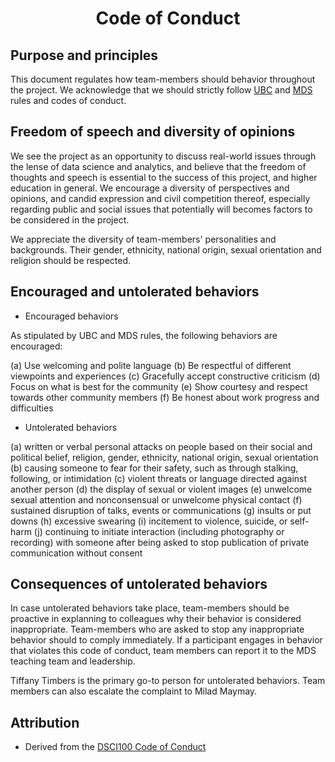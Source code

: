<center> <h1>Code of Conduct</h1> </center>

## Purpose and principles

This document regulates how team-members should behavior throughout the project. We acknowledge that we should strictly follow [UBC](https://students.ubc.ca/campus-life/student-code-conduct) and [MDS](https://ubc-mds.github.io/resources_pages/code_of_conduct/) rules and codes of conduct. 

## Freedom of speech and diversity of opinions

We see the project as an opportunity to discuss real-world issues through the lense of data science and analytics, and believe that the freedom of thoughts and speech is essential to the success of this project, and higher education in general. 
We encourage a diversity of perspectives and opinions, and candid expression and civil competition thereof, especially regarding public and social issues that potentially will becomes factors to be considered in the project. 

We appreciate the diversity of team-members' personalities and backgrounds. Their gender, ethnicity, national origin, sexual orientation and religion should be respected.   

## Encouraged and untolerated behaviors 

 - Encouraged behaviors 

As stipulated by UBC and MDS rules, the following behaviors are encouraged: 

(a) Use welcoming and polite language
(b) Be respectful of different viewpoints and experiences
(c) Gracefully accept constructive criticism
(d) Focus on what is best for the community
(e) Show courtesy and respect towards other community members
(f) Be honest about work progress and difficulties 

 - Untolerated behaviors 

(a) written or verbal personal attacks on people based on their social and political belief, religion, gender, ethnicity, national origin, sexual orientation
(b) causing someone to fear for their safety, such as through stalking, following, or intimidation
(c) violent threats or language directed against another person
(d) the display of sexual or violent images
(e) unwelcome sexual attention and nonconsensual or unwelcome physical contact
(f) sustained disruption of talks, events or communications
(g) insults or put downs
(h) excessive swearing
(i) incitement to violence, suicide, or self-harm
(j) continuing to initiate interaction (including photography or recording) with someone after being asked to stop publication of private communication without consent

## Consequences of untolerated behaviors 

In case untolerated behaviors take place, team-members should be proactive in explanning to colleagues why their behavior is considered inappropriate. 
Team-members who are asked to stop any inappropriate behavior should to comply immediately. 
If a participant engages in behavior that violates this code of conduct, team members can report it to the MDS teaching team and leadership. 

Tiffany Timbers is the primary go-to person for untolerated behaviors. Team members can also escalate the complaint to Milad Maymay. 

## Attribution

- Derived from the [DSCI100 Code of Conduct](https://github.com/UBC-DSCI/dsci-100/blob/master/CODE_OF_CONDUCT.md)
